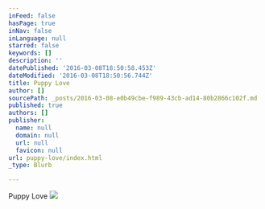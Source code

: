 ```yaml
---
inFeed: false
hasPage: true
inNav: false
inLanguage: null
starred: false
keywords: []
description: ''
datePublished: '2016-03-08T18:50:58.453Z'
dateModified: '2016-03-08T18:50:56.744Z'
title: Puppy Love
author: []
sourcePath: _posts/2016-03-08-e0b49cbe-f989-43cb-ad14-80b2866c102f.md
published: true
authors: []
publisher:
  name: null
  domain: null
  url: null
  favicon: null
url: puppy-love/index.html
_type: Blurb

---
```

Puppy Love
![](https://the-grid-user-content.s3-us-west-2.amazonaws.com/e1edfdc2-4bf0-4840-82c5-49a2569ec742.jpg)